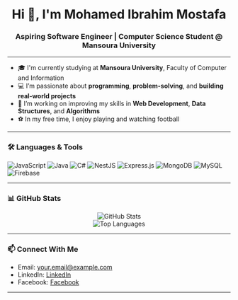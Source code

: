 <h1 align="center">Hi 👋, I'm Mohamed Ibrahim Mostafa</h1>
<h3 align="center">Aspiring Software Engineer | Computer Science Student @ Mansoura University</h3>

---

- 🎓 I'm currently studying at **Mansoura University**, Faculty of Computer and Information  
- 💻 I’m passionate about **programming**, **problem-solving**, and **building real-world projects**
- 🚀 I’m working on improving my skills in **Web Development**, **Data Structures**, and **Algorithms**
- ⚽ In my free time, I enjoy playing and watching football

---

### 🛠️ Languages & Tools
![JavaScript](https://img.shields.io/badge/JavaScript-F7DF1E?style=for-the-badge&logo=javascript&logoColor=black)
![Java](https://img.shields.io/badge/Java-007396?style=for-the-badge&logo=java&logoColor=white)
![C#](https://img.shields.io/badge/C%23-239120?style=for-the-badge&logo=c-sharp&logoColor=white)
![NestJS](https://img.shields.io/badge/NestJS-E0234E?style=for-the-badge&logo=nestjs&logoColor=white)
![Express.js](https://img.shields.io/badge/Express.js-000000?style=for-the-badge&logo=express&logoColor=white)
![MongoDB](https://img.shields.io/badge/MongoDB-47A248?style=for-the-badge&logo=mongodb&logoColor=white)
![MySQL](https://img.shields.io/badge/MySQL-00758F?style=for-the-badge&logo=mysql&logoColor=white)
![Firebase](https://img.shields.io/badge/Firebase-FFCA28?style=for-the-badge&logo=firebase&logoColor=black)

---

### 📊 GitHub Stats

<p align="center">
  <img src="https://github-readme-stats.vercel.app/api?username=MoIbrahim2&show_icons=true&theme=tokyonight" alt="GitHub Stats" />
  <br />
  <img src="https://github-readme-stats.vercel.app/api/top-langs/?username=MoIbrahim2&layout=compact&theme=tokyonight" alt="Top Languages" />
</p>

---

### 📫 Connect With Me

- Email: your.email@example.com  
- LinkedIn: [LinkedIn](https://www.linkedin.com/in/mohamed-ibrahim-mostafa-106720278/)
- Facebook: [Facebook](https://www.facebook.com/mohamed.ibrahim.hassan.975326)
---

<!-- You can also add a quote or fun fact here if you like -->

